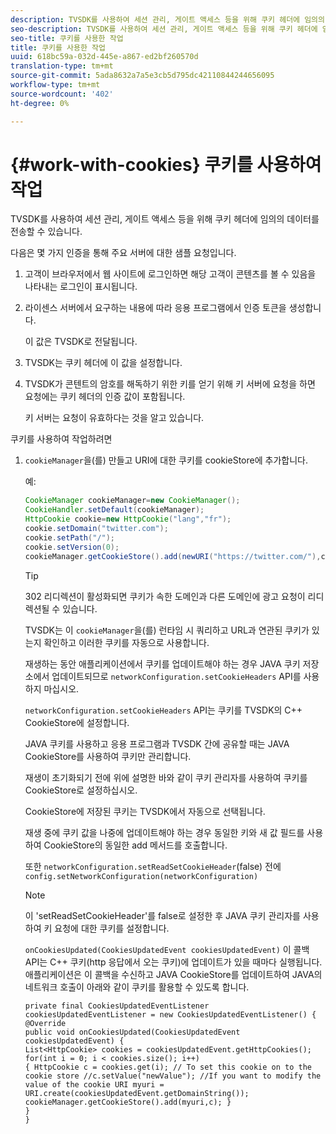 ```yaml
---
description: TVSDK를 사용하여 세션 관리, 게이트 액세스 등을 위해 쿠키 헤더에 임의의 데이터를 전송할 수 있습니다.
seo-description: TVSDK를 사용하여 세션 관리, 게이트 액세스 등을 위해 쿠키 헤더에 임의의 데이터를 전송할 수 있습니다.
seo-title: 쿠키를 사용한 작업
title: 쿠키를 사용한 작업
uuid: 618bc59a-032d-445e-a867-ed2bf260570d
translation-type: tm+mt
source-git-commit: 5ada8632a7a5e3cb5d795dc42110844244656095
workflow-type: tm+mt
source-wordcount: '402'
ht-degree: 0%

---
```



# {#work-with-cookies} 쿠키를 사용하여 작업

TVSDK를 사용하여 세션 관리, 게이트 액세스 등을 위해 쿠키 헤더에 임의의 데이터를 전송할 수 있습니다.

다음은 몇 가지 인증을 통해 주요 서버에 대한 샘플 요청입니다.

1. 고객이 브라우저에서 웹 사이트에 로그인하면 해당 고객이 콘텐츠를 볼 수 있음을 나타내는 로그인이 표시됩니다.
1. 라이센스 서버에서 요구하는 내용에 따라 응용 프로그램에서 인증 토큰을 생성합니다.

   이 값은 TVSDK로 전달됩니다.
1. TVSDK는 쿠키 헤더에 이 값을 설정합니다.
1. TVSDK가 콘텐트의 암호를 해독하기 위한 키를 얻기 위해 키 서버에 요청을 하면 요청에는 쿠키 헤더의 인증 값이 포함됩니다.

   키 서버는 요청이 유효하다는 것을 알고 있습니다.

쿠키를 사용하여 작업하려면

1. `cookieManager`을(를) 만들고 URI에 대한 쿠키를 cookieStore에 추가합니다.

   예:

   ```java
   CookieManager cookieManager=new CookieManager(); 
   CookieHandler.setDefault(cookieManager);  
   HttpCookie cookie=new HttpCookie("lang","fr"); 
   cookie.setDomain("twitter.com");  
   cookie.setPath("/"); 
   cookie.setVersion(0); 
   cookieManager.getCookieStore().add(newURI("https://twitter.com/"),cookie);
   ```

   >[!TIP]
   >
   >302 리디렉션이 활성화되면 쿠키가 속한 도메인과 다른 도메인에 광고 요청이 리디렉션될 수 있습니다.

   TVSDK는 이 `cookieManager`을(를) 런타임 시 쿼리하고 URL과 연관된 쿠키가 있는지 확인하고 이러한 쿠키를 자동으로 사용합니다.

   재생하는 동안 애플리케이션에서 쿠키를 업데이트해야 하는 경우 JAVA 쿠키 저장소에서 업데이트되므로 `networkConfiguration.setCookieHeaders` API를 사용하지 마십시오.

   `networkConfiguration.setCookieHeaders` API는 쿠키를 TVSDK의 C++ CookieStore에 설정합니다.

   JAVA 쿠키를 사용하고 응용 프로그램과 TVSDK 간에 공유할 때는 JAVA CookieStore를 사용하여 쿠키만 관리합니다.

   재생이 초기화되기 전에 위에 설명한 바와 같이 쿠키 관리자를 사용하여 쿠키를 CookieStore로 설정하십시오.

   CookieStore에 저장된 쿠키는 TVSDK에서 자동으로 선택됩니다.

   재생 중에 쿠키 값을 나중에 업데이트해야 하는 경우 동일한 키와 새 값 필드를 사용하여 CookieStore의 동일한 add 메서드를 호출합니다.

   또한
   `networkConfiguration.setReadSetCookieHeader`(false) 전에
   `config.setNetworkConfiguration(networkConfiguration)`

   >[!NOTE]
   >
   >이 &#39;setReadSetCookieHeader&#39;를 false로 설정한 후 JAVA 쿠키 관리자를 사용하여 키 요청에 대한 쿠키를 설정합니다.

   `onCookiesUpdated(CookiesUpdatedEvent cookiesUpdatedEvent)`
이 콜백 API는 C++ 쿠키(http 응답에서 오는 쿠키)에 업데이트가 있을 때마다 실행됩니다. 애플리케이션은 이 콜백을 수신하고 JAVA CookieStore를 업데이트하여 JAVA의 네트워크 호출이 아래와 같이 쿠키를 활용할 수 있도록 합니다.

   ```
   private final CookiesUpdatedEventListener cookiesUpdatedEventListener = new CookiesUpdatedEventListener() {
   @Override
   public void onCookiesUpdated(CookiesUpdatedEvent cookiesUpdatedEvent) {
   List<HttpCookie> cookies = cookiesUpdatedEvent.getHttpCookies();
   for(int i = 0; i < cookies.size(); i++)
   { HttpCookie c = cookies.get(i); // To set this cookie on to the cookie store //c.setValue("newValue"); //If you want to modify the value of the cookie URI myuri = URI.create(cookiesUpdatedEvent.getDomainString()); cookieManager.getCookieStore().add(myuri,c); }
   }
   }
   ```
